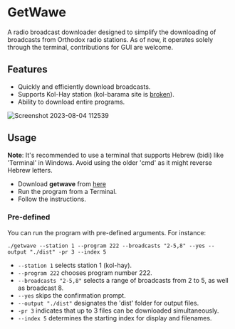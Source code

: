 # GetWawe

A radio broadcast downloader designed to simplify the downloading of broadcasts from Orthodox radio stations.
As of now, it operates solely through the terminal, contributions for GUI are welcome.

## Features

- Quickly and efficiently download broadcasts.
- Supports Kol-Hay station (kol-barama site is [broken](http://archive.kol-barama.co.il/)).
- Ability to download entire programs.

![Screenshot 2023-08-04 112539](https://github.com/danielmayost/getwave/assets/41772276/65cdd2a5-c6ae-4bb0-a409-7f14549719cc)

## Usage
**Note**: It's recommended to use a terminal that supports Hebrew (bidi) like 'Terminal' in Windows. Avoid using the older 'cmd' as it might reverse Hebrew letters.

- Download **getwave** from [here](https://github.com/danielmayost/getwave/releases)
- Run the program from a Terminal.
- Follow the instructions.

### Pre-defined
You can run the program with pre-defined arguments. For instance:
```
./getwave --station 1 --program 222 --broadcasts "2-5,8" --yes --output "./dist" -pr 3 --index 5 
```
- `--station 1` selects station 1 (kol-hay).
- `--program 222` chooses program number 222.
- `--broadcasts "2-5,8"` selects a range of broadcasts from 2 to 5, as well as broadcast 8.
- `--yes` skips the confirmation prompt.
- `--output "./dist"` designates the 'dist' folder for output files.
- `-pr 3` indicates that up to 3 files can be downloaded simultaneously.
- `--index 5` determines the starting index for display and filenames.

  
